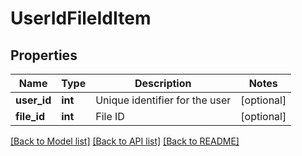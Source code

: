 # UserIdFileIdItem

## Properties
Name | Type | Description | Notes
------------ | ------------- | ------------- | -------------
**user_id** | **int** | Unique identifier for the user | [optional] 
**file_id** | **int** | File ID | [optional] 

[[Back to Model list]](../README.md#documentation-for-models) [[Back to API list]](../README.md#documentation-for-api-endpoints) [[Back to README]](../README.md)


